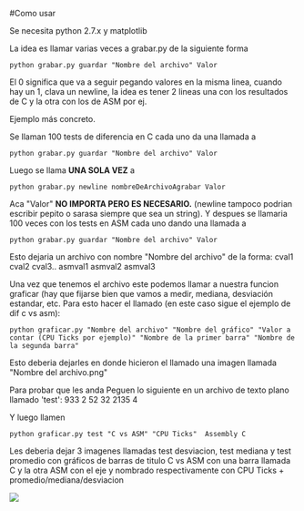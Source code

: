#Como usar

Se necesita python 2.7.x y matplotlib

La idea es llamar varias veces a grabar.py de la siguiente forma

    python grabar.py guardar "Nombre del archivo" Valor

El 0 significa que va a seguir pegando valores en la misma linea, cuando hay un 1, clava un newline, la idea es tener 2 lineas una con los resultados de C y la otra con los de ASM por ej.

Ejemplo más concreto.

Se llaman 100 tests de diferencia en C cada uno da una llamada a

    python grabar.py guardar "Nombre del archivo" Valor

Luego se llama **UNA SOLA VEZ** a

    python grabar.py newline nombreDeArchivoAgrabar Valor

Aca "Valor"  **NO IMPORTA PERO ES NECESARIO.** (newline tampoco podrian escribir pepito o sarasa siempre que sea un string). Y despues se llamaria 100 veces con los tests en ASM cada uno dando una llamada a

    python grabar.py guardar "Nombre del archivo" Valor

Esto dejaria un archivo con nombre "Nombre del archivo" de la forma:
cval1 cval2 cval3..
asmval1 asmval2 asmval3

Una vez que tenemos el archivo este podemos llamar a nuestra funcion graficar (hay que fijarse bien que vamos a medir, mediana, desviación estandar, etc. Para esto hacer el llamado (en este caso sigue el ejemplo de dif c vs asm):

    python graficar.py "Nombre del archivo" "Nombre del gráfico" "Valor a contar (CPU Ticks por ejemplo)" "Nombre de la primer barra" "Nombre de la segunda barra"

Esto deberia dejarles en donde hicieron el llamado una imagen llamada "Nombre del archivo.png"



Para probar que les anda
Peguen lo siguiente en un archivo de texto plano llamado 'test':
933 2 52
32 2135 4

Y luego llamen

    python graficar.py test "C vs ASM" "CPU Ticks"  Assembly C

Les deberia dejar 3 imagenes llamadas test desviacion, test mediana y test promedio con gráficos de barras de titulo C vs ASM con una barra llamada C y la otra ASM con el eje y nombrado respectivamente con CPU Ticks + promedio/mediana/desviacion

![](http://i.imgur.com/wVLPxID.png)
